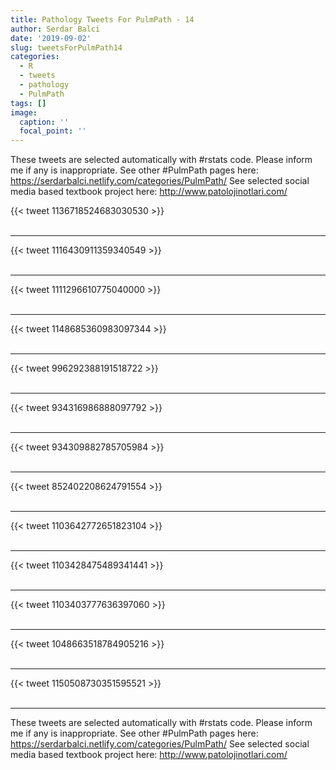 ```yaml
---
title: Pathology Tweets For PulmPath - 14
author: Serdar Balci
date: '2019-09-02'
slug: tweetsForPulmPath14
categories:
  - R
  - tweets
  - pathology
  - PulmPath
tags: []
image:
  caption: ''
  focal_point: ''
---
```



These tweets are selected automatically with #rstats code. Please inform me if any is inappropriate.
See other #PulmPath pages here: https://serdarbalci.netlify.com/categories/PulmPath/ 
See selected social media based textbook project here: http://www.patolojinotlari.com/

{{< tweet 1136718524683030530 >}}
<br>
<br>
<hr>
{{< tweet 1116430911359340549 >}}
<br>
<br>
<hr>
{{< tweet 1111296610775040000 >}}
<br>
<br>
<hr>
{{< tweet 1148685360983097344 >}}
<br>
<br>
<hr>
{{< tweet 996292388191518722 >}}
<br>
<br>
<hr>
{{< tweet 934316986888097792 >}}
<br>
<br>
<hr>
{{< tweet 934309882785705984 >}}
<br>
<br>
<hr>
{{< tweet 852402208624791554 >}}
<br>
<br>
<hr>
{{< tweet 1103642772651823104 >}}
<br>
<br>
<hr>
{{< tweet 1103428475489341441 >}}
<br>
<br>
<hr>
{{< tweet 1103403777636397060 >}}
<br>
<br>
<hr>
{{< tweet 1048663518784905216 >}}
<br>
<br>
<hr>
{{< tweet 1150508730351595521 >}}
<br>
<br>
<hr>


These tweets are selected automatically with #rstats code. Please inform me if any is inappropriate.
See other #PulmPath pages here: https://serdarbalci.netlify.com/categories/PulmPath/ 
See selected social media based textbook project here: http://www.patolojinotlari.com/
